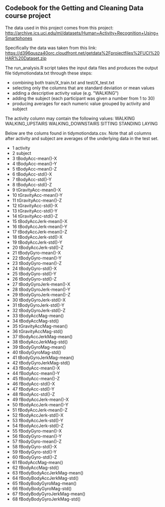 ## Codebook for the Getting and Cleaning Data course project

The data used in this project comes from this project:
http://archive.ics.uci.edu/ml/datasets/Human+Activity+Recognition+Using+Smartphones

Specifically the data was taken from this link:
https://d396qusza40orc.cloudfront.net/getdata%2Fprojectfiles%2FUCI%20HAR%20Dataset.zip 

The run_analysis.R script takes the input data files and produces the output file tidymotiondata.txt through these steps:
* combining both train/X_train.txt and test/X_test.txt
* selecting only the columns that are standard deviation or mean values
* adding a descriptive activity value (e.g. "WALKING")
* adding the subject (each participant was given a number from 1 to 30)
* producing averages for each numeric value grouped by activity and subject

The activity column may contain the following values:
WALKING
WALKING_UPSTAIRS
WALKING_DOWNSTAIRS
SITTING
STANDING
LAYING

Below are the colums found in tidymotiondata.csv. Note that all columns after activity and subject are averages of the underlying data in the test set.

* 1 activity
* 2 subject
* 3 tBodyAcc-mean()-X
* 4 tBodyAcc-mean()-Y
* 5 tBodyAcc-mean()-Z
* 6 tBodyAcc-std()-X
* 7 tBodyAcc-std()-Y
* 8 tBodyAcc-std()-Z
* 9 tGravityAcc-mean()-X
* 10 tGravityAcc-mean()-Y
* 11 tGravityAcc-mean()-Z
* 12 tGravityAcc-std()-X
* 13 tGravityAcc-std()-Y
* 14 tGravityAcc-std()-Z
* 15 tBodyAccJerk-mean()-X
* 16 tBodyAccJerk-mean()-Y
* 17 tBodyAccJerk-mean()-Z
* 18 tBodyAccJerk-std()-X
* 19 tBodyAccJerk-std()-Y
* 20 tBodyAccJerk-std()-Z
* 21 tBodyGyro-mean()-X
* 22 tBodyGyro-mean()-Y
* 23 tBodyGyro-mean()-Z
* 24 tBodyGyro-std()-X
* 25 tBodyGyro-std()-Y
* 26 tBodyGyro-std()-Z
* 27 tBodyGyroJerk-mean()-X
* 28 tBodyGyroJerk-mean()-Y
* 29 tBodyGyroJerk-mean()-Z
* 30 tBodyGyroJerk-std()-X
* 31 tBodyGyroJerk-std()-Y
* 32 tBodyGyroJerk-std()-Z
* 33 tBodyAccMag-mean()
* 34 tBodyAccMag-std()
* 35 tGravityAccMag-mean()
* 36 tGravityAccMag-std()
* 37 tBodyAccJerkMag-mean()
* 38 tBodyAccJerkMag-std()
* 39 tBodyGyroMag-mean()
* 40 tBodyGyroMag-std()
* 41 tBodyGyroJerkMag-mean()
* 42 tBodyGyroJerkMag-std()
* 43 fBodyAcc-mean()-X
* 44 fBodyAcc-mean()-Y
* 45 fBodyAcc-mean()-Z
* 46 fBodyAcc-std()-X
* 47 fBodyAcc-std()-Y
* 48 fBodyAcc-std()-Z
* 49 fBodyAccJerk-mean()-X
* 50 fBodyAccJerk-mean()-Y
* 51 fBodyAccJerk-mean()-Z
* 52 fBodyAccJerk-std()-X
* 53 fBodyAccJerk-std()-Y
* 54 fBodyAccJerk-std()-Z
* 55 fBodyGyro-mean()-X
* 56 fBodyGyro-mean()-Y
* 57 fBodyGyro-mean()-Z
* 58 fBodyGyro-std()-X
* 59 fBodyGyro-std()-Y
* 60 fBodyGyro-std()-Z
* 61 fBodyAccMag-mean()
* 62 fBodyAccMag-std()
* 63 fBodyBodyAccJerkMag-mean()
* 64 fBodyBodyAccJerkMag-std()
* 65 fBodyBodyGyroMag-mean()
* 66 fBodyBodyGyroMag-std()
* 67 fBodyBodyGyroJerkMag-mean()
* 68 fBodyBodyGyroJerkMag-std()

